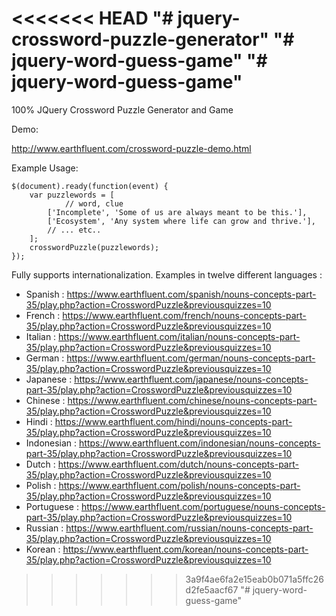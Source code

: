 <<<<<<< HEAD
"# jquery-crossword-puzzle-generator" 
"# jquery-word-guess-game" 
"# jquery-word-guess-game" 
=======
100% JQuery Crossword Puzzle Generator and Game

Demo:

http://www.earthfluent.com/crossword-puzzle-demo.html

Example Usage:

	$(document).ready(function(event) {
		var puzzlewords = [
				// word, clue
			['Incomplete', 'Some of us are always meant to be this.'],
			['Ecosystem', 'Any system where life can grow and thrive.'],
			// ... etc..
		];
		crosswordPuzzle(puzzlewords);
	});

Fully supports internationalization.  Examples in twelve different languages :

* Spanish : https://www.earthfluent.com/spanish/nouns-concepts-part-35/play.php?action=CrosswordPuzzle&previousquizzes=10
* French : https://www.earthfluent.com/french/nouns-concepts-part-35/play.php?action=CrosswordPuzzle&previousquizzes=10
* Italian : https://www.earthfluent.com/italian/nouns-concepts-part-35/play.php?action=CrosswordPuzzle&previousquizzes=10
* German : https://www.earthfluent.com/german/nouns-concepts-part-35/play.php?action=CrosswordPuzzle&previousquizzes=10
* Japanese : https://www.earthfluent.com/japanese/nouns-concepts-part-35/play.php?action=CrosswordPuzzle&previousquizzes=10
* Chinese : https://www.earthfluent.com/chinese/nouns-concepts-part-35/play.php?action=CrosswordPuzzle&previousquizzes=10
* Hindi : https://www.earthfluent.com/hindi/nouns-concepts-part-35/play.php?action=CrosswordPuzzle&previousquizzes=10
* Indonesian : https://www.earthfluent.com/indonesian/nouns-concepts-part-35/play.php?action=CrosswordPuzzle&previousquizzes=10
* Dutch : https://www.earthfluent.com/dutch/nouns-concepts-part-35/play.php?action=CrosswordPuzzle&previousquizzes=10
* Polish : https://www.earthfluent.com/polish/nouns-concepts-part-35/play.php?action=CrosswordPuzzle&previousquizzes=10
* Portuguese : https://www.earthfluent.com/portuguese/nouns-concepts-part-35/play.php?action=CrosswordPuzzle&previousquizzes=10
* Russian : https://www.earthfluent.com/russian/nouns-concepts-part-35/play.php?action=CrosswordPuzzle&previousquizzes=10
* Korean : https://www.earthfluent.com/korean/nouns-concepts-part-35/play.php?action=CrosswordPuzzle&previousquizzes=10
>>>>>>> 3a9f4ae6fa2e15eab0b071a5ffc26d2fe5aacf67
"# jquery-word-guess-game" 
